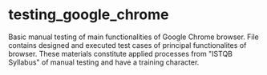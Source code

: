 # testing_google_chrome
Basic manual testing of main functionalities of Google Chrome browser.
File contains designed and executed test cases of principal functionalites of browser. 
These materials constitute applied processes from "ISTQB Syllabus" of manual testing and have a training character. 


